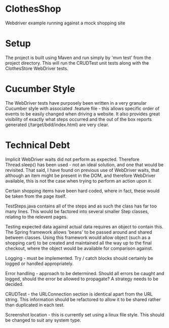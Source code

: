 # ClothesShop
Webdriver example running against a mock shopping site

# Setup
The project is built using Maven and run simply by 'mvn test' from the project directory. This will run the CRUDTest unit tests along with the ClothesStore WebDriver tests.

# Cucumber Style
The WebDriver tests have purposely been written in a very granular Cucumber style with associated .feature file - this allows specific order of events to be easily changed when driving a website. It also provides great visibility of exactly what steps occurred and the out of the box reports generated (/target/bdd/index.html) are very clear.

# Technical Debt
Implicit WebDriver waits did not perform as expected. Therefore Thread.sleep() has been used - not an ideal solution, and one that would be revisited. That said, I have found on previous use of WebDriver waits, that although an item might be present in the DOM, and therefore WebDriver available, this is not the case when trying to perform an action upon it. 

Certain shopping items have been hard coded, where in fact, these would be taken from the page itself. 

TestSteps.java contains all of the steps and as such the class has far too many lines. This would be factored into several smaller Step classes, relating to the relevent pages.

Testing expected data against actual data requires an object to contain this. The Spring framework allows 'beans' to be passed around and shared between classes. Using this framework would allow object (such as a shopping cart) to be created and maintained all the way up to the final checkout, where the object would be available for comparison against.

Logging - must be implemented. Try / catch blocks should certainly be logged or handled appropriately.

Error handling - approach to be determined. Should all errors be caught and logged, should the error be allowed to propagate? A strategy needs to be decided.

CRUDTest - the URLConnection section is identical apart from the URL string. This information should be refactored to allow it to be shared rather than duplicated in each test.

Screenshot location - this is currently set using a linux file style. This should be changed to suit any system type.
